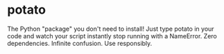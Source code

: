 # potato
The Python "package" you don't need to install! Just type potato in your code and watch your script instantly stop running with a NameError. Zero dependencies. Infinite confusion. Use responsibly.
